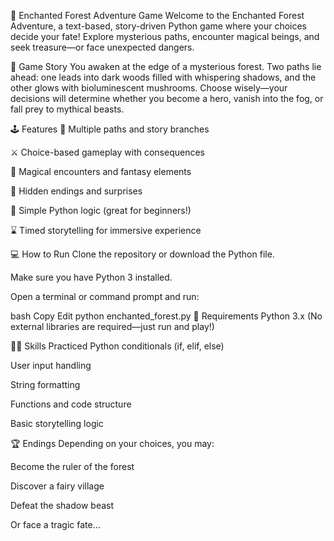 🌲 Enchanted Forest Adventure Game
Welcome to the Enchanted Forest Adventure, a text-based, story-driven Python game where your choices decide your fate! Explore mysterious paths, encounter magical beings, and seek treasure—or face unexpected dangers.

📜 Game Story
You awaken at the edge of a mysterious forest. Two paths lie ahead: one leads into dark woods filled with whispering shadows, and the other glows with bioluminescent mushrooms. Choose wisely—your decisions will determine whether you become a hero, vanish into the fog, or fall prey to mythical beasts.

🕹️ Features
🧭 Multiple paths and story branches

⚔️ Choice-based gameplay with consequences

🧙 Magical encounters and fantasy elements

🧚 Hidden endings and surprises

🧠 Simple Python logic (great for beginners!)

⌛ Timed storytelling for immersive experience

💻 How to Run
Clone the repository or download the Python file.

Make sure you have Python 3 installed.

Open a terminal or command prompt and run:

bash
Copy
Edit
python enchanted_forest.py
🔧 Requirements
Python 3.x
(No external libraries are required—just run and play!)

🧑‍💻 Skills Practiced
Python conditionals (if, elif, else)

User input handling

String formatting

Functions and code structure

Basic storytelling logic

🏆 Endings
Depending on your choices, you may:

Become the ruler of the forest

Discover a fairy village

Defeat the shadow beast

Or face a tragic fate…

